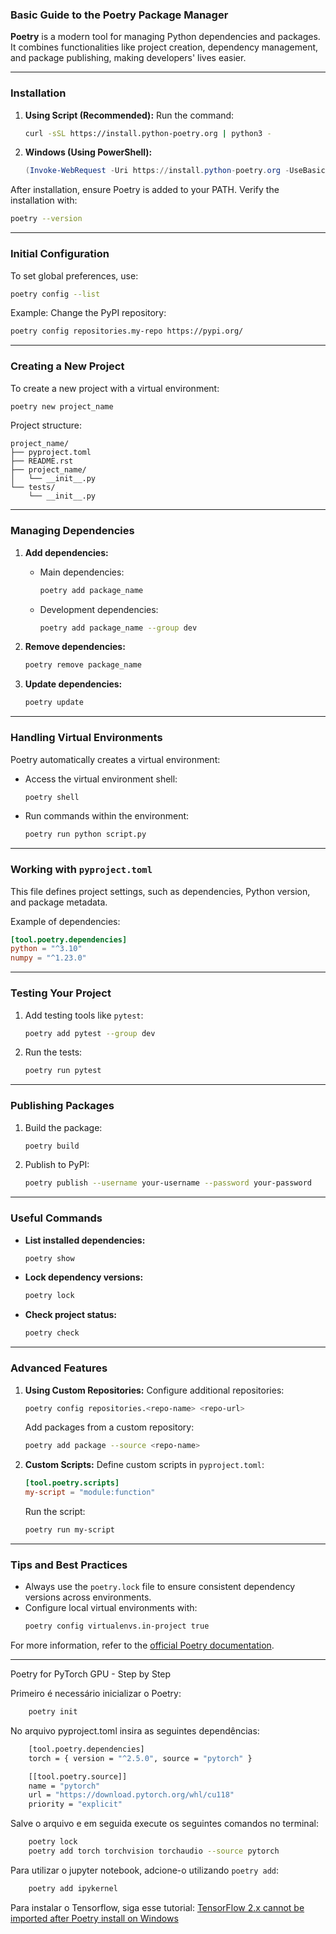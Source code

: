 ### Basic Guide to the Poetry Package Manager

**Poetry** is a modern tool for managing Python dependencies and packages. It combines functionalities like project creation, dependency management, and package publishing, making developers' lives easier.

---

### **Installation**
1. **Using Script (Recommended):**
   Run the command:
   ```bash
   curl -sSL https://install.python-poetry.org | python3 -
   ```

2. **Windows (Using PowerShell):**
   ```powershell
   (Invoke-WebRequest -Uri https://install.python-poetry.org -UseBasicParsing).Content | python -
   ```

After installation, ensure Poetry is added to your PATH. Verify the installation with:
```bash
poetry --version
```

---

### **Initial Configuration**
To set global preferences, use:
```bash
poetry config --list
```
Example: Change the PyPI repository:
```bash
poetry config repositories.my-repo https://pypi.org/
```

---

### **Creating a New Project**
To create a new project with a virtual environment:
```bash
poetry new project_name
```

Project structure:
```
project_name/
├── pyproject.toml
├── README.rst
├── project_name/
│   └── __init__.py
└── tests/
    └── __init__.py
```

---

### **Managing Dependencies**
1. **Add dependencies:**
   - Main dependencies:
     ```bash
     poetry add package_name
     ```
   - Development dependencies:
     ```bash
     poetry add package_name --group dev
     ```

2. **Remove dependencies:**
   ```bash
   poetry remove package_name
   ```

3. **Update dependencies:**
   ```bash
   poetry update
   ```

---

### **Handling Virtual Environments**
Poetry automatically creates a virtual environment:
- Access the virtual environment shell:
  ```bash
  poetry shell
  ```
- Run commands within the environment:
  ```bash
  poetry run python script.py
  ```

---

### **Working with `pyproject.toml`**
This file defines project settings, such as dependencies, Python version, and package metadata.

Example of dependencies:
```toml
[tool.poetry.dependencies]
python = "^3.10"
numpy = "^1.23.0"
```

---

### **Testing Your Project**
1. Add testing tools like `pytest`:
   ```bash
   poetry add pytest --group dev
   ```
2. Run the tests:
   ```bash
   poetry run pytest
   ```

---

### **Publishing Packages**
1. Build the package:
   ```bash
   poetry build
   ```
2. Publish to PyPI:
   ```bash
   poetry publish --username your-username --password your-password
   ```

---

### **Useful Commands**
- **List installed dependencies:**
  ```bash
  poetry show
  ```
- **Lock dependency versions:**
  ```bash
  poetry lock
  ```
- **Check project status:**
  ```bash
  poetry check
  ```

---

### **Advanced Features**
1. **Using Custom Repositories:**
   Configure additional repositories:
   ```bash
   poetry config repositories.<repo-name> <repo-url>
   ```
   Add packages from a custom repository:
   ```bash
   poetry add package --source <repo-name>
   ```

2. **Custom Scripts:**
   Define custom scripts in `pyproject.toml`:
   ```toml
   [tool.poetry.scripts]
   my-script = "module:function"
   ```
   Run the script:
   ```bash
   poetry run my-script
   ```

---

### **Tips and Best Practices**
- Always use the `poetry.lock` file to ensure consistent dependency versions across environments.
- Configure local virtual environments with:
  ```bash
  poetry config virtualenvs.in-project true
  ```

For more information, refer to the [official Poetry documentation](https://python-poetry.org/docs/).

---

Poetry for PyTorch GPU - Step by Step

Primeiro é necessário inicializar o Poetry:
```bash
    poetry init
```

No arquivo pyproject.toml insira as seguintes dependências:
```bash
    [tool.poetry.dependencies]
    torch = { version = "^2.5.0", source = "pytorch" }

    [[tool.poetry.source]]
    name = "pytorch"
    url = "https://download.pytorch.org/whl/cu118"
    priority = "explicit"

```

Salve o arquivo e em seguida execute os seguintes comandos no terminal:
```bash
    poetry lock
    poetry add torch torchvision torchaudio --source pytorch
```

Para utilizar o jupyter notebook, adcione-o utilizando `poetry add`:
```bash
    poetry add ipykernel
```

Para instalar o Tensorflow, siga esse tutorial:
[TensorFlow 2.x cannot be imported after Poetry install on Windows](https://github.com/tensorflow/tensorflow/issues/62899)